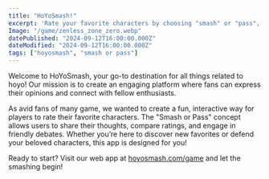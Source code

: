 ```yaml
---
title: "HoYoSmash!"
excerpt: 'Rate your favorite characters by choosing "smash" or "pass", it’s the perfect way to express your opinions and see how they compare to other players.'
Image: "/game/zenless_zone_zero.webp"
datePublished: "2024-09-12T16:00:00.000Z"
dateModified: "2024-09-12T16:00:00.000Z"
tags: ["hoyosmash", "smash or pass"]
---
```


Welcome to HoYoSmash, your go-to destination for all things related to hoyo! Our mission is to create an engaging platform where fans can express their opinions and connect with fellow enthusiasts.

As avid fans of many game, we wanted to create a fun, interactive way for players to rate their favorite characters. The "Smash or Pass" concept allows users to share their thoughts, compare ratings, and engage in friendly debates. Whether you’re here to discover new favorites or defend your beloved characters, this app is designed for you!

Ready to start? Visit our web app at [hoyosmash.com/game](https://hoyosmash.com/game) and let the smashing begin!
